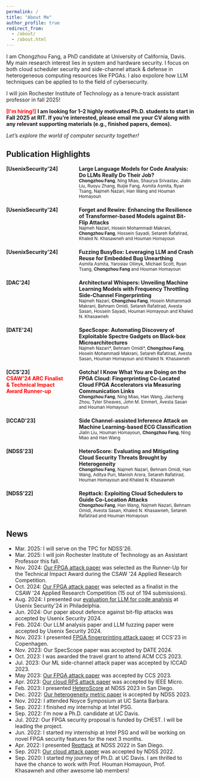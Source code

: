 ```yaml
---
permalink: /
title: "About Me"
author_profile: true
redirect_from: 
  - /about/
  - /about.html
---
```


I am Chongzhou Fang, a PhD candidate at University of California, Davis. My main research interest lies in system and hardware security. I focus on both cloud scheduler security and side-channel attack &amp; defense in heterogeneous computing resources like FPGAs. I also expolore how LLM techniques can be applied to to the field of cybersecurity.

I will join Rochester Institute of Technology as a tenure-track assistant professor in fall 2025! 

<span style="color: red;"><strong>[I'm hiring!]</strong></span> <b>I am looking for 1–2 highly motivated Ph.D. students to start in Fall 2025 at RIT. If you’re interested, please email me your CV along with any relevant supporting materials (e.g., finished papers, demos).</b> 

<p><i>Let’s explore the world of computer security together!</i></p>

## Publication Highlights
<div style="display: flex; justify-content: space-between; gap: 40px; align-items: flex-start; margin-bottom: 20px;">
  <div style="flex: 1;"><strong>[UsenixSecurity'24]</strong></div>
  <div style="flex: 2;">
    <strong>Large Language Models for Code Analysis: Do LLMs Really Do Their Job?</strong>
    <br>
    <small><b>Chongzhou Fang</b>, Ning Miao, Shaurya Srivastav, Jialin Liu, Ruoyu Zhang, Ruijie Fang, Asmita Asmita, Ryan Tsang, Najmeh Nazari, Han Wang and Houman Homayoun</small>
  </div>
</div>

<div style="display: flex; justify-content: space-between; gap: 40px; align-items: flex-start; margin-bottom: 20px;">
  <div style="flex: 1;"><strong>[UsenixSecurity'24]</strong></div>
  <div style="flex: 2;">
    <strong>Forget and Rewire: Enhancing the Resilience of Transformer-based Models against Bit-Flip Attacks</strong>
    <br>
    <small>Najmeh Nazari, Hosein Mohammadi Makrani, <b>Chongzhou Fang</b>, Hossein Sayadi, Setareh Rafatirad, Khaled N. Khasawneh and Houman Homayoun</small>
  </div>
</div>

<div style="display: flex; justify-content: space-between; gap: 40px; align-items: flex-start; margin-bottom: 20px;">
  <div style="flex: 1;"><strong>[UsenixSecurity'24]</strong></div>
  <div style="flex: 2;">
    <strong>Fuzzing BusyBox: Leveraging LLM and Crash Reuse for Embedded Bug Unearthing</strong>
    <br>
    <small>Asmita Asmita, Yaroslav Oliinyk, Michael Scott, Ryan Tsang, <b>Chongzhou Fang</b> and Houman Homayoun</small>
  </div>
</div>

<div style="display: flex; justify-content: space-between; gap: 40px; align-items: flex-start; margin-bottom: 20px;">
  <div style="flex: 1;"><strong>[DAC'24]</strong></div>
  <div style="flex: 2;">
    <strong>Architectural Whispers: Unveiling Machine Learning Models with Frequency Throttling Side-Channel Fingerprinting</strong>
    <br>
    <small>Najmeh Nazari, <b>Chongzhou Fang</b>, Hosein Mohammadi Makrani, Behnam Omidi, Setareh Rafatirad, Avesta Sasan, Hossein Sayadi, Houman Homayoun and Khaled N. Khasawneh</small>
  </div>
</div>

<div style="display: flex; justify-content: space-between; gap: 40px; align-items: flex-start; margin-bottom: 20px;">
  <div style="flex: 1;"><strong>[DATE'24]</strong></div>
  <div style="flex: 2;">
    <strong>SpecScope: Automating Discovery of Exploitable Spectre Gadgets on Black-box Microarchitectures</strong>
    <br>
    <small>Najmeh Nazari*, Behnam Omidi*, <b>Chongzhou Fang</b>, Hosein Mohammadi Makrani, Setareh Rafatirad, Avesta Sasan, Houman Homayoun and Khaled N. Khasawneh</small>
  </div>
</div>



<div style="display: flex; justify-content: space-between; gap: 40px; align-items: flex-start; margin-bottom: 20px;">
  <div style="flex: 1;">
    <strong>[CCS'23]</strong>
    <br>
    <span style="color: red;"><strong>CSAW'24 ARC Finalist & Technical Impact Award Runner-up</strong></span>
  </div>
  <div style="flex: 2;">
    <strong>Gotcha! I Know What You are Doing on the FPGA Cloud: Fingerprinting Co-Located Cloud FPGA Accelerators via Measuring Communication Links</strong>
    <br>
    <small><b>Chongzhou Fang</b>, Ning Miao, Han Wang, Jiacheng Zhou, Tyler Sheaves, John M. Emmert, Avesta Sasan and Houman Homayoun</small>
  </div>
</div>

<div style="display: flex; justify-content: space-between; gap: 40px; align-items: flex-start; margin-bottom: 20px;">
  <div style="flex: 1;"><strong>[ICCAD'23]</strong></div>
  <div style="flex: 2;">
    <strong>Side Channel-assisted Inference Attack on Machine Learning-based ECG Classification</strong>
    <br>
    <small>Jialin Liu, Houman Homayoun, <b>Chongzhou Fang</b>, Ning Miao and Han Wang</small>
  </div>
</div>


<div style="display: flex; justify-content: space-between; gap: 40px; align-items: flex-start; margin-bottom: 20px;">
  <div style="flex: 1;"><strong>[NDSS'23]</strong></div>
  <div style="flex: 2;">
    <strong>HeteroScore: Evaluating and Mitigating Cloud Security Threats Brought by Heterogeneity</strong>
    <br>
    <small><b>Chongzhou Fang</b>, Najmeh Nazari, Behnam Omidi, Han Wang, Aditya Puri, Manish Arora, Setareh Rafatirad, Houman Homayoun and Khaled N. Khasawneh</small>
  </div>
</div>

<div style="display: flex; justify-content: space-between; gap: 40px; align-items: flex-start; margin-bottom: 20px;">
  <div style="flex: 1;"><strong>[NDSS'22]</strong></div>
  <div style="flex: 2;">
    <strong>Repttack: Exploiting Cloud Schedulers to Guide Co-Location Attacks</strong>
    <br>
    <small><b>Chongzhou Fang</b>, Han Wang, Najmeh Nazari, Behnam Omidi, Avesta Sasan, Khaled N. Khasawneh, Setareh Rafatirad and Houman Homayoun</small>
  </div>
</div>

## News
- Mar. 2025: I will serve on the TPC for NDSS'26.
- Mar. 2025: I will join Rochester Institute of Technology as an Assistant Professor this fall.
- Nov. 2024: [Our FPGA attack paper](https://dl.acm.org/doi/10.1145/3576915.3616606) was selected as the Runner-Up for the Technical Impact Award during the CSAW '24 Applied Research Competition.
- Oct. 2024: [Our FPGA attack paper](https://dl.acm.org/doi/10.1145/3576915.3616606) was selected as a finalist in the CSAW '24 Applied Research Competition (15 out of 194 submissions).
- Aug. 2024: I presented our [evaluation for LLM for code analysis](https://chongzhoufang.github.io/files/security2024slides.pdf) at Usenix Security'24 in Philadelphia.
- Jun. 2024: Our paper about defence against bit-flip attacks was accepted by Usenix Security 2024.
- Feb. 2024: Our LLM analysis paper and LLM fuzzing paper were accepted by Usenix Security 2024.
- Nov. 2023: I presented [FPGA fingerprinting attack paper](https://chongzhoufang.github.io/files/CCS2023slides.pdf) at CCS'23 in Copenhagen.
- Nov. 2023: Our SpecScope paper was accepted by DATE 2024.
- Oct. 2023: I was awarded the travel grant to attend ACM CCS 2023.
- Jul. 2023: Our ML side-channel attack paper was accepted by ICCAD 2023.
- May 2023: [Our FPGA attack paper](https://dl.acm.org/doi/10.1145/3576915.3616606) was accepted by CCS 2023.
- Apr. 2023: [Our cloud RPS attack paper](https://ieeexplore.ieee.org/abstract/document/10155235) was accepted by IEEE Micro.
- Feb. 2023: I presented [HeteroScore](https://chongzhoufang.github.io/files/NDSS2023slides.pdf) at NDSS 2023 in San Diego.
- Dec. 2022: [Our heterogeneity metric paper](https://www.ndss-symposium.org/ndss-paper/heteroscore-evaluating-and-mitigating-cloud-security-threats-brought-by-heterogeneity/) is accepted by NDSS 2023.
- Nov. 2022: I attended Noyce Symposium at UC Santa Barbara.
- Sep. 2022: I finished my internship at Intel PSG.
- Sep. 2022: I'm now a Ph.D. candidate at UC Davis.
- Jul. 2022: Our FPGA security proposal is funded by CHEST. I will be leading the project.
- Jun. 2022: I started my internship at Intel PSG and will be working on novel FPGA security features for the next 3 months.
- Apr. 2022: I presented [Repttack](https://chongzhoufang.github.io/files/NDSS2022slides.pdf) at NDSS 2022 in San Diego.
- Sep. 2021: [Our cloud attack paper](https://www.ndss-symposium.org/ndss-paper/auto-draft-237/) was accepted by NDSS 2022.
- Sep. 2020: I started my journey of Ph.D. at UC Davis. I am thrilled to have the chance to work with Prof. Houman Homayoun, Prof. Khasawneh and other awesome lab members!

